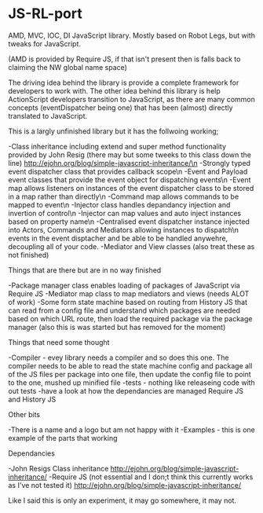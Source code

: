 JS-RL-port
==========

AMD, MVC, IOC, DI JavaScript library. Mostly based on Robot Legs, but with tweaks for JavaScript. 

(AMD is provided by Require JS, if that isn't present then is falls back to claiming the NW global name space)

The driving idea behind the library is provide a complete framework for developers to work with.
The other idea behind this library is help ActionScript developers transition to JavaScript, as there
are many common concepts (eventDispatcher being one) that has been (almost) directly translated to JavaScript.


This is a largly unfinished library but it has the follwoing working;

-Class inheritance including extend and super method functionality provided by John Resig (there may but some tweeks
to this class down the line) http://ejohn.org/blog/simple-javascript-inheritance/\n
-Strongly typed event dispatcher class that provides callback scope\n
-Event and Payload event classes that provide the event object for dispatching events\n
-Event map allows listeners on instances of the event dispatcher class to be stored in a map rather than directly\n
-Command map allows commands to be mapped to event\n
-Injector class handles depandancy injection and invertion of control\n
-Injector can map values and auto inject instances based on property name\n
-Centralised event dispatcher instance injected into Actors, Commands and Mediators allowing instances to dispatch\n
events in the event disptacher and be able to be handled anywehre, decoupling all of your code.
-Mediator and View classes (also treat these as not finished)

Things that are there but are in no way finished

-Package manager class enables loading of packages of JavaScript via Require JS
-Mediator map class to map mediators and views (needs ALOT of work)
-Some form state machine based on routing from History JS that can read from a config file
and understand which packages are needed based on which URL route, then load the required
package via the package manager (also this is was started but has removed for the moment)

Things that need some thought

-Compiler - evey library needs a compiler and so does this one. The compiler needs to be able to read
 the state machine config and package all of the JS files per package into one file, then update
 the config file to point to the one, mushed up minified file
-tests - nothing like releaseing code with out tests
-have a look at how the dependancies are managed Require JS and History JS

Other bits

-There is a name and a logo but am not happy with it
-Examples - this is one example of the parts that working

Dependancies

-John Resigs Class inheritance http://ejohn.org/blog/simple-javascript-inheritance/
-Require JS (not essential and I don;t think this currently works as I've not tested it)
http://ejohn.org/blog/simple-javascript-inheritance/


Like I said this is only an experiment, it may go somewhere, it may not.
